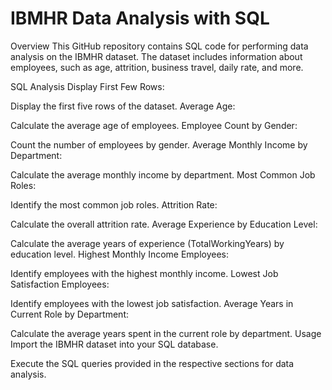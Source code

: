 # IBMHR Data Analysis with SQL

Overview
This GitHub repository contains SQL code for performing data analysis on the IBMHR dataset. The dataset includes information about employees, such as age, attrition, business travel, daily rate, and more.

SQL Analysis
Display First Few Rows:

Display the first five rows of the dataset.
Average Age:

Calculate the average age of employees.
Employee Count by Gender:

Count the number of employees by gender.
Average Monthly Income by Department:

Calculate the average monthly income by department.
Most Common Job Roles:

Identify the most common job roles.
Attrition Rate:

Calculate the overall attrition rate.
Average Experience by Education Level:

Calculate the average years of experience (TotalWorkingYears) by education level.
Highest Monthly Income Employees:

Identify employees with the highest monthly income.
Lowest Job Satisfaction Employees:

Identify employees with the lowest job satisfaction.
Average Years in Current Role by Department:

Calculate the average years spent in the current role by department.
Usage
Import the IBMHR dataset into your SQL database.

Execute the SQL queries provided in the respective sections for data analysis.
